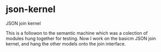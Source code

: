 json-kernel
===========

JSON join kernel

This is a followon to the semantic machine which was a colection of modules hung together for testing.  Now I work on the basicm
JSON join kernel, and hang the other models onto the join interface.
